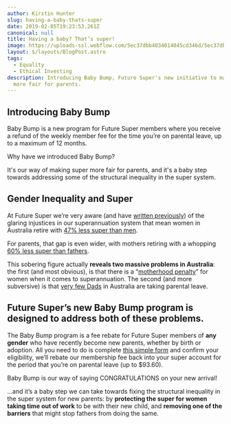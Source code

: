 ```yaml
---
author: Kirstin Hunter
slug: having-a-baby-thats-super
date: 2019-02-05T19:23:53.261Z
canonical: null
title: Having a baby? That’s super!
image: https://uploads-ssl.webflow.com/5ec37dbb4834014045cd346d/5ec37dbc4834014ad9cd3e36_having%20a%20baby%20(1).png
layout: $/layouts/BlogPost.astro
tags:
  - Equality
  - Ethical Investing
description: Introducing Baby Bump, Future Super's new initiative to make super
  more fair for parents.
---
```


## Introducing Baby Bump

Baby Bump is a new program for Future Super members where you receive a refund of the weekly member fee for the time you’re on parental leave, up to a maximum of 12 months.

Why have we introduced Baby Bump?

It's our way of making super more fair for parents, and it's a baby step towards addressing some of the structural inequality in the super system.

## Gender Inequality and Super

At Future Super we’re very aware (and have [written previously](https://www.myfuturesuper.com.au/blog/making-superannuation-just-a-little-more-super-for-women)) of the glaring injustices in our superannuation system that mean women in Australia retire with [47% less super than men](http://makesuperfair.com.au/).

For parents, that gap is even wider, with mothers retiring with a whopping [60% less super than fathers](https://percapita.org.au/research/not-so-super/).

This sobering figure actually **reveals two massive problems in Australia**: the first (and most obvious), is that there is a “[motherhood penalty](https://percapita.org.au/research/not-so-super/)” for women when it comes to superannuation. The second (and more subversive) is that [very few Dads](https://www.wgea.gov.au/sites/default/files/Parental-leave-and-gender-equality.pdf) in Australia are taking parental leave.

## **Future Super’s new Baby Bump program is designed to address both of these problems.**

The Baby Bump program is a fee rebate for Future Super members of **any gender** who have recently become new parents, whether by birth or adoption. All you need to do is complete [this simple form](https://myfuturesuper.com.au/baby-bump) and confirm your eligibility, we’ll rebate our membership fee back into your super account for the period that you’re on parental leave (up to $93.60).

Baby Bump is our way of saying CONGRATULATIONS on your new arrival!

...and it’s a baby step we can take towards fixing the structural inequality in the super system for new parents: by **protecting the super for women taking time out of work** to be with their new child, and **removing one of the barriers** that might stop fathers from doing the same.
